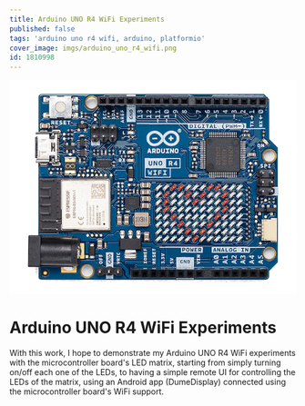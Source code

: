 ```yaml
---
title: Arduino UNO R4 WiFi Experiments
published: false
tags: 'arduino uno r4 wifi, arduino, platformio'
cover_image: imgs/arduino_uno_r4_wifi.png
id: 1810998
---
```




![arduino_uno_r4_wifi.png](imgs/arduino_uno_r4_wifi.png)


# Arduino UNO R4 WiFi Experiments


With this work, I hope to demonstrate my Arduino UNO R4 WiFi experiments with the microcontroller board's LED matrix, starting from simply turning on/off each one of the LEDs, to having a simple remote UI for controlling the LEDs of the matrix, using an Android app (DumeDisplay) connected using the microcontroller board's WiFi support. 
